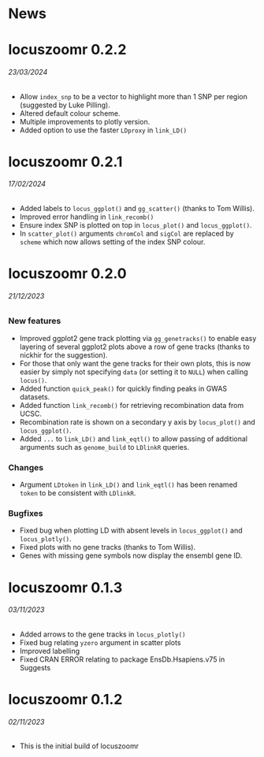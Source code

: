 News
=====

# locuszoomr 0.2.2
###### 23/03/2024

* Allow `index_snp` to be a vector to highlight more than 1 SNP per region 
(suggested by Luke Pilling).
* Altered default colour scheme.
* Multiple improvements to plotly version.
* Added option to use the faster `LDproxy` in `link_LD()`

# locuszoomr 0.2.1
###### 17/02/2024

* Added labels to `locus_ggplot()` and `gg_scatter()` (thanks to Tom Willis).
* Improved error handling in `link_recomb()`
* Ensure index SNP is plotted on top in `locus_plot()` and `locus_ggplot()`.
* In `scatter_plot()` arguments `chromCol` and `sigCol` are replaced by `scheme` 
which now allows setting of the index SNP colour.

# locuszoomr 0.2.0
###### 21/12/2023

### New features
* Improved ggplot2 gene track plotting via `gg_genetracks()` to enable easy 
layering of several ggplot2 plots above a row of gene tracks (thanks to nickhir 
for the suggestion).
* For those that only want the gene tracks for their own plots, this is now 
easier by simply not specifying `data` (or setting it to `NULL`) when calling 
`locus()`.
* Added function `quick_peak()` for quickly finding peaks in GWAS datasets.
* Added function `link_recomb()` for retrieving recombination data from UCSC.
* Recombination rate is shown on a secondary y axis by `locus_plot()` and 
`locus_ggplot()`.
* Added `...` to `link_LD()` and `link_eqtl()` to allow passing of additional 
arguments such as `genome_build` to `LDlinkR` queries.

### Changes
* Argument `LDtoken` in `link_LD()` and `link_eqtl()` has been renamed `token` 
to be consistent with `LDlinkR`.

### Bugfixes
* Fixed bug when plotting LD with absent levels in `locus_ggplot()` and 
`locus_plotly()`.
* Fixed plots with no gene tracks (thanks to Tom Willis).
* Genes with missing gene symbols now display the ensembl gene ID.

# locuszoomr 0.1.3
###### 03/11/2023

* Added arrows to the gene tracks in `locus_plotly()`
* Fixed bug relating `yzero` argument in scatter plots
* Improved labelling
* Fixed CRAN ERROR relating to package EnsDb.Hsapiens.v75 in Suggests

# locuszoomr 0.1.2
###### 02/11/2023

* This is the initial build of locuszoomr
